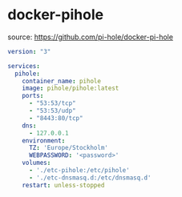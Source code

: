 # docker-pihole
source: https://github.com/pi-hole/docker-pi-hole

```yaml
version: "3"

services:
  pihole:
    container_name: pihole
    image: pihole/pihole:latest
    ports:
      - "53:53/tcp"
      - "53:53/udp"
      - "8443:80/tcp"
    dns:
      - 127.0.0.1
    environment:
      TZ: 'Europe/Stockholm'
      WEBPASSWORD: '<password>'
    volumes:
      - './etc-pihole:/etc/pihole'
      - './etc-dnsmasq.d:/etc/dnsmasq.d'
    restart: unless-stopped

```